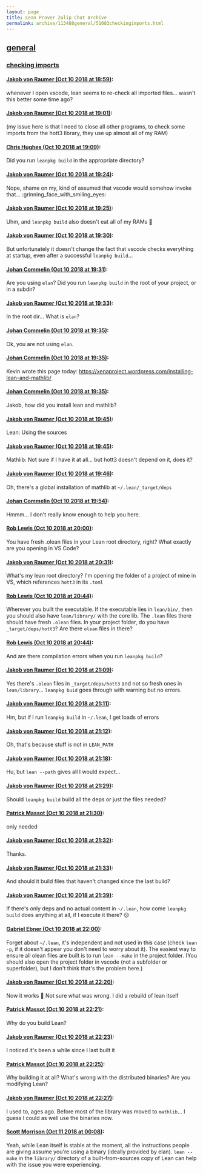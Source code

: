 ```yaml
---
layout: page
title: Lean Prover Zulip Chat Archive 
permalink: archive/113488general/51083checkingimports.html
---
```


## [general](index.html)
### [checking imports](51083checkingimports.html)

#### [Jakob von Raumer (Oct 10 2018 at 18:59)](https://leanprover.zulipchat.com/#narrow/stream/113488-general/topic/checking%20imports/near/135554082):
whenever I open vscode, lean seems to re-check all imported files... wasn't this better some time ago?

#### [Jakob von Raumer (Oct 10 2018 at 19:01)](https://leanprover.zulipchat.com/#narrow/stream/113488-general/topic/checking%20imports/near/135554225):
(my issue here is that I need to close all other programs, to check some imports from the hott3 library, they use up almost all of my RAM)

#### [Chris Hughes (Oct 10 2018 at 19:09)](https://leanprover.zulipchat.com/#narrow/stream/113488-general/topic/checking%20imports/near/135554646):
Did you run `leanpkg build` in the appropriate directory?

#### [Jakob von Raumer (Oct 10 2018 at 19:24)](https://leanprover.zulipchat.com/#narrow/stream/113488-general/topic/checking%20imports/near/135555511):
Nope, shame on my, kind of assumed that vscode would somehow invoke that... :grinning_face_with_smiling_eyes:

#### [Jakob von Raumer (Oct 10 2018 at 19:25)](https://leanprover.zulipchat.com/#narrow/stream/113488-general/topic/checking%20imports/near/135555567):
Uhm, and `leanpkg build` also doesn't eat all of my RAMs :ram:

#### [Jakob von Raumer (Oct 10 2018 at 19:30)](https://leanprover.zulipchat.com/#narrow/stream/113488-general/topic/checking%20imports/near/135555870):
But unfortunately it doesn't change the fact that vscode checks everything at startup, even after a successful `leanpkg build`...

#### [Johan Commelin (Oct 10 2018 at 19:31)](https://leanprover.zulipchat.com/#narrow/stream/113488-general/topic/checking%20imports/near/135555902):
Are you using `elan`? Did you run `leanpkg build` in the root of your project, or in a subdir?

#### [Jakob von Raumer (Oct 10 2018 at 19:33)](https://leanprover.zulipchat.com/#narrow/stream/113488-general/topic/checking%20imports/near/135556008):
In the root dir... What is `elan`?

#### [Johan Commelin (Oct 10 2018 at 19:35)](https://leanprover.zulipchat.com/#narrow/stream/113488-general/topic/checking%20imports/near/135556127):
Ok, you are not using `elan`.

#### [Johan Commelin (Oct 10 2018 at 19:35)](https://leanprover.zulipchat.com/#narrow/stream/113488-general/topic/checking%20imports/near/135556135):
Kevin wrote this page today: https://xenaproject.wordpress.com/installing-lean-and-mathlib/

#### [Johan Commelin (Oct 10 2018 at 19:35)](https://leanprover.zulipchat.com/#narrow/stream/113488-general/topic/checking%20imports/near/135556149):
Jakob, how did you install lean and mathlib?

#### [Jakob von Raumer (Oct 10 2018 at 19:45)](https://leanprover.zulipchat.com/#narrow/stream/113488-general/topic/checking%20imports/near/135556619):
Lean: Using the sources

#### [Jakob von Raumer (Oct 10 2018 at 19:45)](https://leanprover.zulipchat.com/#narrow/stream/113488-general/topic/checking%20imports/near/135556643):
Mathlib: Not sure if I have it at all... but hott3 doesn't depend on it, does it?

#### [Jakob von Raumer (Oct 10 2018 at 19:46)](https://leanprover.zulipchat.com/#narrow/stream/113488-general/topic/checking%20imports/near/135556718):
Oh, there's a global installation of mathlib at `~/.lean/_target/deps`

#### [Johan Commelin (Oct 10 2018 at 19:54)](https://leanprover.zulipchat.com/#narrow/stream/113488-general/topic/checking%20imports/near/135557237):
Hmmm... I don't really know enough to help you here.

#### [Rob Lewis (Oct 10 2018 at 20:00)](https://leanprover.zulipchat.com/#narrow/stream/113488-general/topic/checking%20imports/near/135557629):
You have fresh .olean files in your Lean root directory, right? What exactly are you opening in VS Code?

#### [Jakob von Raumer (Oct 10 2018 at 20:31)](https://leanprover.zulipchat.com/#narrow/stream/113488-general/topic/checking%20imports/near/135559479):
What's my lean root directory? I'm opening the folder of a project of mine in VS, which references `hott3` in its `.toml`

#### [Rob Lewis (Oct 10 2018 at 20:44)](https://leanprover.zulipchat.com/#narrow/stream/113488-general/topic/checking%20imports/near/135560271):
Wherever you built the executable. If the executable lies in `lean/bin/`, then you should also have `lean/library/` with the core lib. The `.lean` files there should have fresh `.olean` files. In your project folder, do you have `_target/deps/hott3`? Are there `olean` files in there?

#### [Rob Lewis (Oct 10 2018 at 20:44)](https://leanprover.zulipchat.com/#narrow/stream/113488-general/topic/checking%20imports/near/135560283):
And are there compilation errors when you run `leanpkg build`?

#### [Jakob von Raumer (Oct 10 2018 at 21:09)](https://leanprover.zulipchat.com/#narrow/stream/113488-general/topic/checking%20imports/near/135561866):
Yes there's `.olean` files in `_target/deps/hott3` and not so fresh ones in `lean/library`... `leanpkg buid` goes through with warning but no errors.

#### [Jakob von Raumer (Oct 10 2018 at 21:11)](https://leanprover.zulipchat.com/#narrow/stream/113488-general/topic/checking%20imports/near/135562001):
Hm, but if I run `leanpkg build` in `~/.lean`, I get loads of errors

#### [Jakob von Raumer (Oct 10 2018 at 21:12)](https://leanprover.zulipchat.com/#narrow/stream/113488-general/topic/checking%20imports/near/135562103):
Oh, that's because stuff is not in `LEAN_PATH`

#### [Jakob von Raumer (Oct 10 2018 at 21:18)](https://leanprover.zulipchat.com/#narrow/stream/113488-general/topic/checking%20imports/near/135562473):
Hu, but `lean --path` gives all I would expect...

#### [Jakob von Raumer (Oct 10 2018 at 21:29)](https://leanprover.zulipchat.com/#narrow/stream/113488-general/topic/checking%20imports/near/135563098):
Should `leanpkg build` build all the deps or just the files needed?

#### [Patrick Massot (Oct 10 2018 at 21:30)](https://leanprover.zulipchat.com/#narrow/stream/113488-general/topic/checking%20imports/near/135563180):
only needed

#### [Jakob von Raumer (Oct 10 2018 at 21:32)](https://leanprover.zulipchat.com/#narrow/stream/113488-general/topic/checking%20imports/near/135563290):
Thanks.

#### [Jakob von Raumer (Oct 10 2018 at 21:33)](https://leanprover.zulipchat.com/#narrow/stream/113488-general/topic/checking%20imports/near/135563297):
And should it build files that haven't changed since the last build?

#### [Jakob von Raumer (Oct 10 2018 at 21:39)](https://leanprover.zulipchat.com/#narrow/stream/113488-general/topic/checking%20imports/near/135563570):
If there's only deps and no actual content in `~/.lean`, how come `leanpkg build` does anything at all, if I execute it there? :confused:

#### [Gabriel Ebner (Oct 10 2018 at 22:00)](https://leanprover.zulipchat.com/#narrow/stream/113488-general/topic/checking%20imports/near/135564693):
Forget about `~/.lean`, it's independent and not used in this case (check `lean -p`, if it doesn't appear you don't need to worry about it).
The easiest way to ensure all olean files are built is to run `lean --make` in the project folder.
(You should also open the project folder in vscode (not a subfolder or superfolder), but I don't think that's the problem here.)

#### [Jakob von Raumer (Oct 10 2018 at 22:20)](https://leanprover.zulipchat.com/#narrow/stream/113488-general/topic/checking%20imports/near/135565841):
Now it works :shrug: Not sure what was wrong. I did a rebuild of lean itself

#### [Patrick Massot (Oct 10 2018 at 22:21)](https://leanprover.zulipchat.com/#narrow/stream/113488-general/topic/checking%20imports/near/135565898):
Why do you build Lean?

#### [Jakob von Raumer (Oct 10 2018 at 22:23)](https://leanprover.zulipchat.com/#narrow/stream/113488-general/topic/checking%20imports/near/135565994):
I noticed it's been a while since I last built it

#### [Patrick Massot (Oct 10 2018 at 22:25)](https://leanprover.zulipchat.com/#narrow/stream/113488-general/topic/checking%20imports/near/135566068):
Why building it at all? What's wrong with the distributed binaries? Are you modifying Lean?

#### [Jakob von Raumer (Oct 10 2018 at 22:27)](https://leanprover.zulipchat.com/#narrow/stream/113488-general/topic/checking%20imports/near/135566172):
I used to,  ages ago. Before most of the library was moved to `mathlib`... I guess I could as well use the binaries now.

#### [Scott Morrison (Oct 11 2018 at 00:08)](https://leanprover.zulipchat.com/#narrow/stream/113488-general/topic/checking%20imports/near/135571392):
Yeah, while Lean itself is stable at the moment, all the instructions people are giving assume you're using a binary (ideally provided by elan). `lean --make` in the `library/` directory of a built-from-sources copy of Lean can help with the issue you were experiencing.

